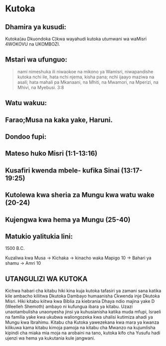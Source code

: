 # Kutoka

## Dhamira ya kusudi:

Kutoka(au Dkuondoka C)kwa wayahudi kutoka utumwani wa waMisri 4WOKOVU na UKOMBOZI.

## Mstari wa ufunguo:

> nami nimeshuka ili niwaokoe na mikono ya Wamisri, niwapandishe kutoka nchi ile, hata nchi njema, kisha pana; nchi ijaayo maziwa na asali; hata mahali pa Mkanaani, na Mhiti, na Mwamori, na Mperizi, na Mhivi, na Myebusi. 3:8

## Watu wakuu:

## Farao;Musa na kaka yake, Haruni.

## Dondoo fupi:

## Mateso huko Misri (1:1-13:16)

## Kusafiri kwenda mbele- kufika Sinai (13:17-19:25)

## Kutolewa kwa sheria za Mungu kwa watu wake (20-24)

## Kujengwa kwa hema ya Mungu (25-40)

## Matukio yalitukia lini:

1500 B.C.

Kuzaliwa kwa Musa -> Kichaka -> kinacho waka Mapigo 10 -> Bahari ya shamu -> Amri 10

## UTANGULIZI WA KUTOKA

Kichwa habari cha kitabu hiki kina kuja kutoka tafasiri ya zamani sana katika kile ambacho kiliitwa Dkutoka Dambayo humaanisha Ckwenda inje Dkutoka Misri. Hiki kitabu kiitwa kwa Biblia za kiebrania Dhaya ndio majina yake D (Weelleh Shemoth) ambayo ni kufungua ibara ya kitabu. Uzazi unaotambulisha unaonyesha jinsi ya kuhusianisha katika muda mfupi, Israeli na familia yake kwa ukubwa waliongozeka kwa uhalisi kutimiza ahadi ya Mungu kwa Ibrahimu. Kitabu cha Kutoka yawezekana kwa mara ya kwanza kilikuwa kama kitabu kimoja pamoja na kitabu cha Mwanzo na kujumlisha kipindi cha miaka mia moja na arobaini na tano, kutoka kifo cha Yusufu hadi ujenzi wa hema ya kukutania kule jangwani.
